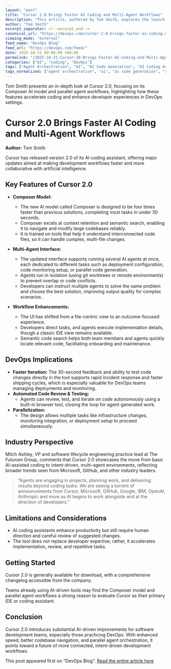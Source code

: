 ```yaml
---
layout: "post"
title: "Cursor 2.0 Brings Faster AI Coding and Multi-Agent Workflows"
description: "This article, authored by Tom Smith, explores the launch of Cursor 2.0, a new version of an AI-powered coding assistant featuring the Composer model and a multi-agent workflow interface. With speed improvements, semantic code search, and parallel agent support, Cursor 2.0 aims to make AI-assisted coding more effective for development and DevOps teams. The story covers both the technical advancements in the Composer model and practical implications for code review, testing, and infrastructure automation."
author: "Tom Smith"
excerpt_separator: <!--excerpt_end-->
canonical_url: "https://devops.com/cursor-2-0-brings-faster-ai-coding-and-multi-agent-workflows/"
viewing_mode: "external"
feed_name: "DevOps Blog"
feed_url: "https://devops.com/feed/"
date: 2025-10-31 09:08:09 +00:00
permalink: "/2025-10-31-Cursor-20-Brings-Faster-AI-Coding-and-Multi-Agent-Workflows.html"
categories: ["AI", "Coding", "DevOps"]
tags: ["Agent Orchestration", "AI", "AI Code Generation", "AI Coding Assistant", "AI Coding Model", "AI Developer Tools", "AI For DevOps", "AI IDE", "AI Programming Tools", "AI Software Development", "Automated Code Review", "Business Of DevOps", "Code Review", "Coding", "Composer Model", "Cursor 2.0", "Cursor Update", "DevOps", "IDE", "Infrastructure Automation", "Intelligent Code Assistant", "Multi Agent Coding", "Multi Agent Development", "Multi Agent Development Environment", "Parallel AI Agents", "Posts", "Semantic Code Search", "Social Facebook", "Social LinkedIn", "Social X", "Software Development Tools"]
tags_normalized: ["agent orchestration", "ai", "ai code generation", "ai coding assistant", "ai coding model", "ai developer tools", "ai for devops", "ai ide", "ai programming tools", "ai software development", "automated code review", "business of devops", "code review", "coding", "composer model", "cursor 2dot0", "cursor update", "devops", "ide", "infrastructure automation", "intelligent code assistant", "multi agent coding", "multi agent development", "multi agent development environment", "parallel ai agents", "posts", "semantic code search", "social facebook", "social linkedin", "social x", "software development tools"]
---
```


Tom Smith presents an in-depth look at Cursor 2.0, focusing on its Composer AI model and parallel agent workflows, highlighting how these features accelerate coding and enhance developer experiences in DevOps settings.<!--excerpt_end-->

# Cursor 2.0 Brings Faster AI Coding and Multi-Agent Workflows

**Author:** Tom Smith  

Cursor has released version 2.0 of its AI coding assistant, offering major updates aimed at making development workflows faster and more collaborative with artificial intelligence.

## Key Features of Cursor 2.0

- **Composer Model:**
  - The new AI model called Composer is designed to be four times faster than previous solutions, completing most tasks in under 30 seconds.
  - Composer excels at context retention and semantic search, enabling it to navigate and modify large codebases reliably.
  - It is trained on tools that help it understand interconnected code files, so it can handle complex, multi-file changes.

- **Multi-Agent Interface:**
  - The updated interface supports running several AI agents at once, each dedicated to different tasks such as deployment configuration, code monitoring setup, or parallel code generation.
  - Agents run in isolation (using git worktrees or remote environments) to prevent overlap or code conflicts.
  - Developers can instruct multiple agents to solve the same problem and choose the best solution, improving output quality for complex scenarios.

- **Workflow Enhancements:**
  - The UI has shifted from a file-centric view to an outcome-focused experience.
  - Developers direct tasks, and agents execute implementation details, though a classic IDE view remains available.
  - Semantic code search helps both team members and agents quickly locate relevant code, facilitating onboarding and maintenance.

## DevOps Implications

- **Faster Iteration:** The 30-second feedback and ability to test code changes directly in the tool supports rapid incident response and faster shipping cycles, which is especially valuable for DevOps teams managing deployments and monitoring.
- **Automated Code Review & Testing:**
  - Agents can review, test, and iterate on code autonomously using a built-in browser tool, closing the loop for agent-generated work.
- **Parallelization:**
  - The design allows multiple tasks like infrastructure changes, monitoring integration, or deployment setup to proceed simultaneously.

## Industry Perspective

Mitch Ashley, VP and software lifecycle engineering practice lead at The Futurum Group, comments that Cursor 2.0 showcases the move from basic AI-assisted coding to intent-driven, multi-agent environments, reflecting broader trends seen from Microsoft, GitHub, and other industry leaders.

> “Agents are engaging in projects, planning work, and delivering results beyond coding tasks. We are seeing a torrent of announcements from Cursor, Microsoft, GitHub, Google, IBM, OpenAI, Anthropic and more as AI begins to work alongside and at the direction of developers.”

## Limitations and Considerations

- AI coding assistants enhance productivity but still require human direction and careful review of suggested changes.
- The tool does not replace developer expertise; rather, it accelerates implementation, review, and repetitive tasks.

## Getting Started

Cursor 2.0 is generally available for download, with a comprehensive changelog accessible from the company.

Teams already using AI-driven tools may find the Composer model and parallel agent workflows a strong reason to evaluate Cursor as their primary IDE or coding assistant.

## Conclusion

Cursor 2.0 introduces substantial AI-driven improvements for software development teams, especially those practicing DevOps. With enhanced speed, better codebase navigation, and parallel agent orchestration, it points toward a future of more connected, intent-driven development workflows.

This post appeared first on "DevOps Blog". [Read the entire article here](https://devops.com/cursor-2-0-brings-faster-ai-coding-and-multi-agent-workflows/)
